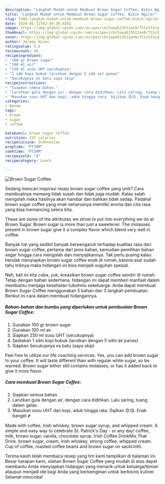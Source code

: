 ```yaml
---
description: "Langkah Mudah untuk Membuat Brown Sugar Coffee, Bikin Ngiler"
title: "Langkah Mudah untuk Membuat Brown Sugar Coffee, Bikin Ngiler"
slug: 5286-langkah-mudah-untuk-membuat-brown-sugar-coffee-bikin-ngiler
date: 2020-05-31T02:49:39.438Z
image: https://img-global.cpcdn.com/recipes/cbc5aaa613512ae9/751x532cq70/brown-sugar-coffee-foto-resep-utama.jpg
thumbnail: https://img-global.cpcdn.com/recipes/cbc5aaa613512ae9/751x532cq70/brown-sugar-coffee-foto-resep-utama.jpg
cover: https://img-global.cpcdn.com/recipes/cbc5aaa613512ae9/751x532cq70/brown-sugar-coffee-foto-resep-utama.jpg
author: Jeremy Hines
ratingvalue: 3.5
reviewcount: 10
recipeingredient:
- "100 gr brown sugar"
- "100 ml air"
- "250 ml susu UHT secukupnya"
- "1 sdm kopi bubuk larutkan dengan 5 sdm air panas"
- "Secukupnya es batu saya skip"
recipeinstructions:
- "Siapkan semua bahan."
- "Larutkan gula dengan air, dengan cara didihkan. Lalu saring, tuang dalam gelas."
- "Masukan susu UHT dan kopi, aduk hingga rata. Sajikan 😍😘. Enak banget 💕"
categories:
- Resep
tags:
- brown
- sugar
- coffee

katakunci: brown sugar coffee 
nutrition: 237 calories
recipecuisine: Indonesian
preptime: "PT39M"
cooktime: "PT30M"
recipeyield: "4"
recipecategory: Lunch

---
```



![Brown Sugar Coffee](https://img-global.cpcdn.com/recipes/cbc5aaa613512ae9/751x532cq70/brown-sugar-coffee-foto-resep-utama.jpg)

Sedang mencari inspirasi resep brown sugar coffee yang unik? Cara membuatnya memang tidak susah dan tidak juga mudah. Kalau salah mengolah maka hasilnya akan hambar dan bahkan tidak sedap. Padahal brown sugar coffee yang enak seharusnya memiliki aroma dan cita rasa yang bisa memancing selera kita.

These are some of the attributes we strive to put into everything we do at Brown Sugar. Brown sugar is more than just a sweetener. The molasses present in brown sugar give it a complex flavor which blend very well in coffee.

Banyak hal yang sedikit banyak berpengaruh terhadap kualitas rasa dari brown sugar coffee, pertama dari jenis bahan, kemudian pemilihan bahan segar hingga cara mengolah dan menyajikannya. Tak perlu pusing kalau hendak menyiapkan brown sugar coffee enak di rumah, karena asal sudah tahu triknya maka hidangan ini bisa menjadi suguhan spesial.


Nah, kali ini kita coba, yuk, kreasikan brown sugar coffee sendiri di rumah. Tetap dengan bahan sederhana, hidangan ini dapat memberi manfaat dalam membantu menjaga kesehatan tubuhmu sekeluarga. Anda dapat membuat Brown Sugar Coffee menggunakan 5 bahan dan 3 langkah pembuatan. Berikut ini cara dalam membuat hidangannya.

<!--inarticleads1-->

##### Bahan-bahan dan bumbu yang diperlukan untuk pembuatan Brown Sugar Coffee:

1. Gunakan 100 gr brown sugar
1. Gunakan 100 ml air
1. Siapkan 250 ml susu UHT (secukupnya)
1. Sediakan 1 sdm kopi bubuk (larutkan dengan 5 sdm air panas)
1. Siapkan Secukupnya es batu (saya skip)


Feel free to utilize our life coaching services. Yes, you can add brown sugar to your coffee. It will taste different than with regular white sugar, so be warned. Brown sugar either still contains molasses, or has it added back to give it more flavor. 

<!--inarticleads2-->

##### Cara membuat Brown Sugar Coffee:

1. Siapkan semua bahan.
1. Larutkan gula dengan air, dengan cara didihkan. Lalu saring, tuang dalam gelas.
1. Masukan susu UHT dan kopi, aduk hingga rata. Sajikan 😍😘. Enak banget 💕


Made with coffee, Irish whiskey, brown sugar syrup, and whipped cream. A simple and easy way to celebrate St. Patrick&#39;s Day - or any day! coffee, milk, brown sugar, vanilla, chocolate syrup. Irish Coffee DrinkMix That Drink. brown sugar, cream, Irish whiskey, strong coffee, whipped cream. Cup of coffee, roasted coffee beans and brown sugar on sackcloth. 

Terima kasih telah membaca resep yang tim kami tampilkan di halaman ini. Besar harapan kami, olahan Brown Sugar Coffee yang mudah di atas dapat membantu Anda menyiapkan hidangan yang menarik untuk keluarga/teman ataupun menjadi ide bagi Anda yang berkeinginan untuk berbisnis kuliner. Selamat mencoba!
